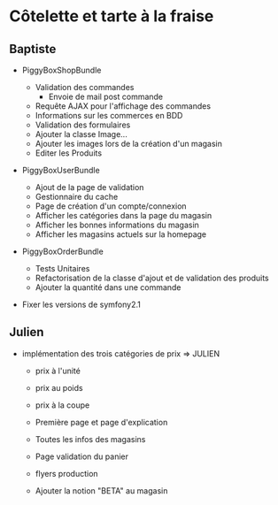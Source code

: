 # Côtelette et tarte à la fraise

## Baptiste

* PiggyBoxShopBundle
	* Validation des commandes
		* Envoie de mail post commande
	* Requête AJAX pour l'affichage des commandes
	* Informations sur les commerces en BDD
	* Validation des formulaires
	* Ajouter la classe Image...
	* Ajouter les images lors de la création d'un magasin
	* Editer les Produits

* PiggyBoxUserBundle
	* Ajout de la page de validation
	* Gestionnaire du cache
	* Page de création d'un compte/connexion
	* Afficher les catégories dans la page du magasin
	* Afficher les bonnes informations du magasin
	* Afficher les magasins actuels sur la homepage

* PiggyBoxOrderBundle
	* Tests Unitaires
	* Refactorisation de la classe d'ajout et de validation des produits
	* Ajouter la quantité dans une commande

* Fixer les versions de symfony2.1

## Julien

* implémentation des trois catégories de prix => JULIEN
	* prix à l'unité
	* prix au poids
	* prix à la coupe
	* Première page et page d'explication
	* Toutes les infos des magasins
	* Page validation du panier
	
	
	* flyers production
	* Ajouter la notion "BETA" au magasin

